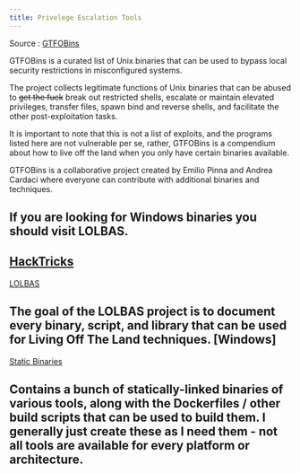 ```yaml
---
title: Privelege Escalation Tools
---
```


Source : [GTFOBins](https://gtfobins.github.io/)

GTFOBins is a curated list of Unix binaries that can be used to bypass local security restrictions in misconfigured systems.

The project collects legitimate functions of Unix binaries that can be abused to ~~get the fuck~~ break out restricted shells, escalate or maintain elevated privileges, transfer files, spawn bind and reverse shells, and facilitate the other post-exploitation tasks.

It is important to note that this is not a list of exploits, and the programs listed here are not vulnerable per se, rather, GTFOBins is a compendium about how to live off the land when you only have certain binaries available.

GTFOBins is a collaborative project created by Emilio Pinna and Andrea Cardaci where everyone can contribute with additional binaries and techniques.

If you are looking for Windows binaries you should visit LOLBAS.
---

[HackTricks](https://book.hacktricks.xyz/)
---

[LOLBAS](https://lolbas-project.github.io/)

The goal of the LOLBAS project is to document every binary, script, and library that can be used for Living Off The Land techniques. [Windows]
---

[Static Binaries](https://github.com/andrew-d/static-binaries/tree/master)

Contains a bunch of statically-linked binaries of various tools, along with the Dockerfiles / other build scripts that can be used to build them. I generally just create these as I need them - not all tools are available for every platform or architecture.
---
